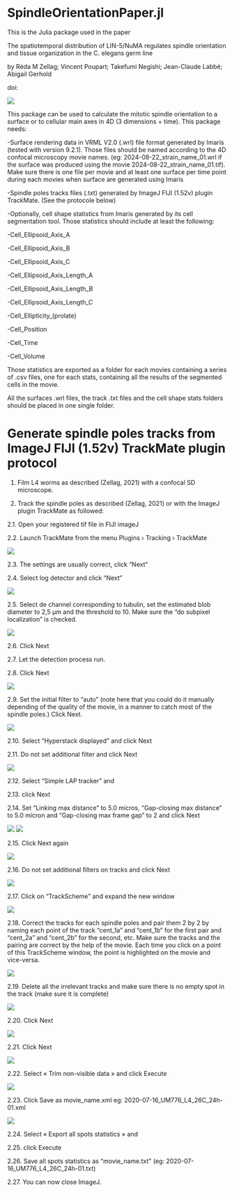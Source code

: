 # SpindleOrientationPaper.jl

This is the Julia package used in the paper 

The spatiotemporal distribution of LIN-5/NuMA regulates spindle orientation and tissue organization in the C. elegans germ line

by Réda M Zellag; Vincent Poupart; Takefumi Negishi; Jean-Claude Labbé; Abigail Gerhold

doi: 

![](figures/GraphicalAbstract.png)

This package can be used to calculate the mitotic spindle orientation to a surface or to cellular main axes in 4D (3 dimensions + time). This package needs:

-Surface rendering data in VRML V2.0 (.wrl) file format generated by Imaris (tested with version 9.2.1). Those files should be named according to the 4D confocal microscopy movie names. (eg: 2024-08-22_strain_name_01.wrl if the surface was produced using the movie 2024-08-22_strain_name_01.tif). Make sure there is one file per movie and at least one surface per time point during each movies when surface are generated using Imaris

-Spindle poles tracks files (.txt) generated by ImageJ FIJI (1.52v) plugin TrackMate. (See the protocole below)

-Optionally, cell shape statistics from Imaris generated by its cell segmentation tool. Those statistics should include at least the following:

-Cell_Ellipsoid_Axis_A

-Cell_Ellipsoid_Axis_B

-Cell_Ellipsoid_Axis_C

-Cell_Ellipsoid_Axis_Length_A

-Cell_Ellipsoid_Axis_Length_B

-Cell_Ellipsoid_Axis_Length_C

-Cell_Ellipticity_(prolate)

-Cell_Position

-Cell_Time

-Cell_Volume

Those statistics are exported as a folder for each movies containing a series of .csv files, one for each stats, containing all the results of the segmented cells in the movie.

All the surfaces .wrl files, the track .txt files and the cell shape stats folders should be placed in one single folder.

# Generate spindle poles tracks from ImageJ FIJI (1.52v) TrackMate plugin protocol

1.	Film L4 worms as described (Zellag, 2021) with a confocal SD microscope.

2.	Track the spindle poles as described (Zellag, 2021) or with the ImageJ plugin TrackMate as followed: 

2.1.	Open your registered tif file in FIJI imageJ

2.2.	Launch TrackMate from the menu Plugins  › Tracking  › TrackMate  

![](figures/Image1.png)

2.3.	The settings are usually correct, click “Next”

2.4.	Select log detector and click “Next”

![](figures/Image2.png) 

2.5.	Select de channel corresponding to tubulin, set the estimated blob diameter to 2,5 µm and the threshold to 10. Make sure the “do subpixel localization” is checked.  

![](figures/Image3.png)

2.6.	Click Next

2.7.	Let the detection process run.

2.8.	Click Next

![](figures/Image4.png)

2.9.	Set the initial filter to “auto” (note here that you could do it manually depending of the quality of the movie, in a manner to catch most of the spindle poles.) Click Next.

![](figures/Image5.png)

2.10.	Select “Hyperstack displayed” and click Next

2.11.	Do not set additional filter and click Next

![](figures/Image6.png)

2.12.	Select “Simple LAP tracker” and 

2.13.	click Next

2.14.	Set “Linking max distance” to 5.0 micros, “Gap-closing max distance” to 5.0 micron and “Gap-closing max frame gap” to 2 and click Next

![](figures/Image7.png)
![](figures/Image8.png)

2.15.	Click Next again 

![](figures/Image9.png)

2.16.	Do not set additional filters on tracks and click Next

![](figures/Image10.png)

2.17.	Click on “TrackScheme” and expand the new window

![](figures/Image11.png)

2.18.	Correct the tracks for each spindle poles and pair them 2 by 2 by naming each point of the track “cent_1a” and “cent_1b” for the first pair and “cent_2a” and “cent_2b” for the second, etc. Make sure the tracks and the pairing are correct by the help of the movie. Each time you click on a point of this TrackScheme window, the point is highlighted on the movie and vice-versa.

![](figures/Image12.png)

2.19.	Delete all the irrelevant tracks and make sure there is no empty spot in the track (make sure it is complete)

![](figures/Image13.png)

2.20.	Click  Next

![](figures/Image14.png)

2.21.	Click  Next 

![](figures/Image15.png)

2.22.	Select « Trim non-visible data » and  click Execute

![](figures/Image16.png)

2.23.	Click  Save as movie_name.xml eg: 2020-07-16_UM776_L4_26C_24h-01.xml 

![](figures/Image17.png)

2.24.	Select « Export all spots statistics » and 

2.25.	 click Execute

2.26.	Save all spots statistics as “movie_name.txt" (eg: 2020-07-16_UM776_L4_26C_24h-01.txt)

2.27.	You can now close ImageJ.





